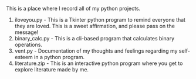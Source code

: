   This is a place where I record all of my python projects. 


  1. iloveyou.py  - This is a Tkinter python program to remind everyone that they are loved. This is a sweet affirmation, and please pass on the message!
  2. binary_calc.py - This is a cli-based program that calculates binary operations.
  3. vent.py - Documentation of my thoughts and feelings regarding my self-esteem in a python program.
  4. literature.zip - This is an interactive python program where you get to explore literature made by me. 

  
